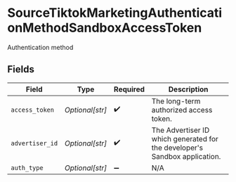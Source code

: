 # SourceTiktokMarketingAuthenticationMethodSandboxAccessToken

Authentication method


## Fields

| Field                                                                      | Type                                                                       | Required                                                                   | Description                                                                |
| -------------------------------------------------------------------------- | -------------------------------------------------------------------------- | -------------------------------------------------------------------------- | -------------------------------------------------------------------------- |
| `access_token`                                                             | *Optional[str]*                                                            | :heavy_check_mark:                                                         | The long-term authorized access token.                                     |
| `advertiser_id`                                                            | *Optional[str]*                                                            | :heavy_check_mark:                                                         | The Advertiser ID which generated for the developer's Sandbox application. |
| `auth_type`                                                                | *Optional[str]*                                                            | :heavy_minus_sign:                                                         | N/A                                                                        |